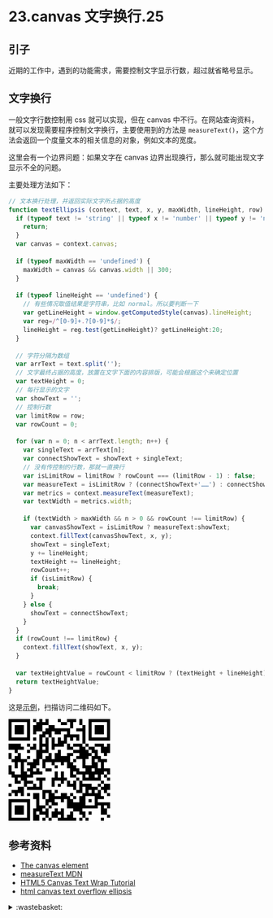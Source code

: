 # 23.canvas 文字换行.25
## <a name="situation"></a> 引子
近期的工作中，遇到的功能需求，需要控制文字显示行数，超过就省略号显示。

## 文字换行
一般文字行数控制用 css 就可以实现，但在 canvas 中不行。在网站查询资料，就可以发现需要程序控制文字换行，主要使用到的方法是 `measureText()`，这个方法会返回一个度量文本的相关信息的对象，例如文本的宽度。

这里会有一个边界问题：如果文字在 canvas 边界出现换行，那么就可能出现文字显示不全的问题。

主要处理方法如下：
```javascript
// 文本换行处理，并返回实际文字所占据的高度
function textEllipsis (context, text, x, y, maxWidth, lineHeight, row) {
  if (typeof text != 'string' || typeof x != 'number' || typeof y != 'number') {
    return;
  }
  var canvas = context.canvas;

  if (typeof maxWidth == 'undefined') {
    maxWidth = canvas && canvas.width || 300;
  }

  if (typeof lineHeight == 'undefined') {
    // 有些情况取值结果是字符串，比如 normal。所以要判断一下
    var getLineHeight = window.getComputedStyle(canvas).lineHeight;
    var reg=/^[0-9]+.?[0-9]*$/;
    lineHeight = reg.test(getLineHeight)? getLineHeight:20;
  }

  // 字符分隔为数组
  var arrText = text.split('');
  // 文字最终占据的高度，放置在文字下面的内容排版，可能会根据这个来确定位置
  var textHeight = 0;
  // 每行显示的文字
  var showText = '';
  // 控制行数
  var limitRow = row;
  var rowCount = 0;

  for (var n = 0; n < arrText.length; n++) {
    var singleText = arrText[n];
    var connectShowText = showText + singleText;
    // 没有传控制的行数，那就一直换行
    var isLimitRow = limitRow ? rowCount === (limitRow - 1) : false;
    var measureText = isLimitRow ? (connectShowText+'……') : connectShowText;
    var metrics = context.measureText(measureText);
    var textWidth = metrics.width;

    if (textWidth > maxWidth && n > 0 && rowCount !== limitRow) {
      var canvasShowText = isLimitRow ? measureText:showText;
      context.fillText(canvasShowText, x, y);
      showText = singleText;
      y += lineHeight;
      textHeight += lineHeight;
      rowCount++;
      if (isLimitRow) {
        break;
      }
    } else {
      showText = connectShowText;
    }
  }
  if (rowCount !== limitRow) {
    context.fillText(showText, x, y);
  }

  var textHeightValue = rowCount < limitRow ? (textHeight + lineHeight): textHeight;
  return textHeightValue;
}
```
这是[示例][url-example-canvas-text]，扫描访问二维码如下。

![19-canvas-canvas-text][url-local-canvas-text]

## 参考资料
- [The canvas element][url-spec-canvas]
- [measureText MDN][url-mdn-measureText]
- [HTML5 Canvas Text Wrap Tutorial][url-website]
- [html canvas text overflow ellipsis][url-stackoverflow1]

[url-repository-images]:https://xxholic.github.io/segment/images

[url-spec-canvas]:https://html.spec.whatwg.org/multipage/canvas.html#the-canvas-element
[url-mdn-measureText]:https://developer.mozilla.org/en-US/docs/Web/API/CanvasRenderingContext2D/measureText


[url-example-canvas-text]:https://xxholic.github.io/lab/lab-js/segment-23/23.canvas-text.html



[url-stackoverflow1]:https://stackoverflow.com/questions/10508988/html-canvas-text-overflow-ellipsis
[url-website]:https://www.html5canvastutorials.com/tutorials/html5-canvas-wrap-text-tutorial/

[url-local-canvas-text]:../images/23/qrcode-canvas-text.png


<details>
<summary>:wastebasket:</summary>


看了[《Legal High》][url-db-movie] 之后就去看堺雅人主演的 [《半泽直树》][url-db-movie2]，想要看看堺雅人不同形式的表演。剧集不多，但故事情节紧张紧凑，一旦从开始接受了故事的类型，就会一直看下去。

后来想想，里面的剧情遵循了一定的模式，在前期隐藏关键的点，先展现非常对立和不利的一面，然后由无意间或小细节中，主角抽丝剥茧，找到翻盘的机会。这样的模式，前期有益于抓住观众的内心，吸引人继续看下去。但将这个模式，嵌入到一个大的故事中，还要表现剧中各个人物的特点，探讨或表现更深一层的主题，应该是要花费很大的功夫。

![23-poster][url-local-poster]


</details>

[url-db-movie]:https://movie.douban.com/subject/10491666/
[url-db-movie2]:https://movie.douban.com/subject/24697949/
[url-local-poster]:../images/23/poster.png